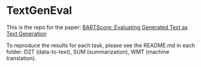 # TextGenEval

This is the repo for the paper: [BARTScore: Evaluating Generated Text as Text Generation]()

To reproduce the results for each task, please see the README.md in each folder: D2T (data-to-text), SUM (summarization), WMT (machine translation).